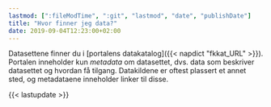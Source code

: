 ```yaml
---
lastmod: [":fileModTime", ":git", "lastmod", "date", "publishDate"]
title: "Hvor finner jeg data?"
date: 2019-09-04T12:23:00+02:00
---
```


Datasettene finner du i [portalens datakatalog]({{< napdict "fkkat_URL" >}}). Portalen inneholder kun *metadata* om datasettet, dvs. data som beskriver datasettet og hvordan få tilgang. Datakildene er oftest plassert et annet sted, og metadataene inneholder linker til disse.

{{< lastupdate >}}
